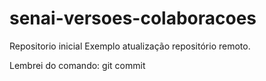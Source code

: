 # senai-versoes-colaboracoes
Repositorio inicial
Exemplo atualização repositório remoto.

Lembrei do comando: git commit
